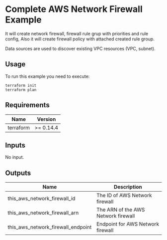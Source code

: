 # Complete AWS Network Firewall Example

It will create network firewall, firewall rule grup with priorities and rule config, Also it will create firewall policy with attached created rule group.

Data sources are used to discover existing VPC resources (VPC, subnet).

## Usage

To run this example you need to execute:

    terraform init
    terraform plan

## Requirements

| Name | Version |
|------|---------|
| terraform | >= 0.14.4 |

## Inputs

No input.

## Outputs

| Name | Description |
|------|-------------|
| this_aws_network_firewall_id| The ID of AWS Network firewall |
| this_aws_network_firewall_arn | The ARN of the AWS Network firewall |
| this_aws_network_firewall_endpoint | Endpoint for AWS Network firewall |